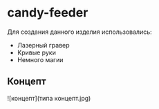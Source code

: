 # candy-feeder
Для создания данного изделия использовались: 
* Лазерный гравер
* Кривые руки
* Немного магии
## Концепт
![концепт](типа концепт.jpg)

